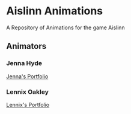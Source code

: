 # Aislinn Animations
A Repository of Animations for the game Aislinn

## Animators
### Jenna Hyde
[Jenna's Portfolio](https://jennahyde1905.wixsite.com/jennahydeanimation)
### Lennix Oakley
[Lennix's Portfolio](https://lennixdied.wixsite.com/my-site-2)
